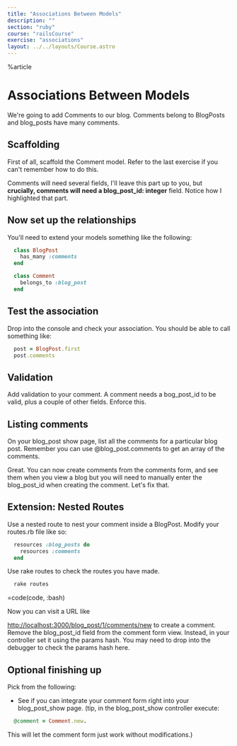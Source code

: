 ```yaml
---
title: "Associations Between Models"
description: ""
section: "ruby"
course: "railsCourse"
exercise: "associations"
layout: ../../layouts/Course.astro
---
```


%article

# Associations Between Models

We're going to add Comments to our blog. Comments belong to BlogPosts and blog_posts have many comments.

## Scaffolding

First of all, scaffold the Comment model. Refer to the last exercise if you can't remember how to do this.

Comments will need several fields, I'll leave this part up to you, but **crucially, comments will need a blog_post_id: integer** field. Notice how I highlighted that part.

## Now set up the relationships

You'll need to extend your models something like the following:

```ruby
  class BlogPost
    has_many :comments
  end

  class Comment
    belongs_to :blog_post
  end
```

## Test the association

Drop into the console and check your association. You should be able to call something like:

```ruby
  post = BlogPost.first
  post.comments
```

## Validation

Add validation to your comment. A comment needs a bog_post_id to be valid, plus a couple of other fields. Enforce this.

## Listing comments

On your blog_post show page, list all the comments for a particular blog post. Remember you can use @blog_post.comments to get an array of the comments.

Great. You can now create comments from the comments form, and see them when you view a blog but you will need to manually enter the blog_post_id when creating the comment. Let's fix that.

## Extension: Nested Routes

Use a nested route to nest your comment inside a BlogPost. Modify your routes.rb file like so:

```ruby
  resources :blog_posts do
    resources :comments
  end
```

Use rake routes to check the routes you have made.

```js
  rake routes
```

=code(code, :bash)

Now you can visit a URL like

<http://localhost:3000/blog_post/1/comments/new> to create a comment. Remove the blog_post_id field from the comment form view. Instead, in your controller set it using the params hash. You may need to drop into the debugger to check the params hash here.

## Optional finishing up

Pick from the following:

- See if you can integrate your comment form right into your blog_post_show page. (tip, in the blog_post_show controller execute:

```ruby
  @comment = Comment.new.
```

This will let the comment form just work without modifications.)
